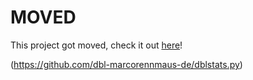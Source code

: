 # MOVED

This project got moved,
check it out [here](https://github.com/dbl-marcorennmaus-de/dblstats.py)!

(https://github.com/dbl-marcorennmaus-de/dblstats.py)
